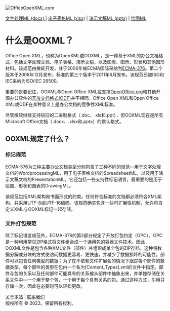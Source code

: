 ![OfficeOpenXML.com](images/ooxmlBanner.png)

[文字处理ML (docx) ](anatomyofOOXML.md) | [电子表格ML (xlsx)](anatomyofOOXML-xlsx.md) | [演示文稿ML (pptx)](anatomyofOOXML-pptx.md) | [绘图ML](drwOverview.md)

# 什么是OOXML？

Office Open XML，也称为OpenXML或OOXML，是一种基于XML的办公文档格式，包括文字处理文档、电子表格、演示文稿，以及图表、图示、形状和其他图形材料。该规范由微软开发，并于2006年被ECMA国际采纳为[ECMA-376](http://www.ecma-international.org/publications/standards/Ecma-376.htm)。第二个版本于2008年12月发布，标准的第三个版本于2011年6月发布。该规范已被ISO和IEC采纳为ISO/IEC 29500。

重要的是要记住，OOXML与Open Office XML或支撑[OpenOffice.org](http://www.openoffice.org/)和其他开源办公软件的[开放文档格式(ODF)](http://www.oasis-open.org/standards)并不相同。Office Open XML和Open Office XML或ODF在某种意义上是办公文档的竞争性XML标准。

尽管微软继续支持较旧的二进制格式（.doc、.xls和.ppt），但OOXML现在是所有Microsoft Office文档（.docx、.xlsx和.pptx）的默认格式。

## OOXML规定了什么？

### 标记规范

ECMA-376为三种主要办公文档类型分别包含了三种不同的规范—用于文字处理文档的WordprocessingML，用于电子表格文档的SpreadsheetML，以及用于演示文稿文档的PresentationML。它还包括一些支持性标记语言，最重要的是用于绘图、形状和图表的DrawingML。

该规范包括XML架构和书面形式的约束。任何符合标准的文档都必须符合XML架构，并采用UTF-8或UTF-16编码。该规范确实包含一些可扩展性机制，允许将自定义XML与OOXML标记一起存储。

### 文件打包规范

除了标记语言规范外，ECMA-376的第2部分规定了开放打包约定（OPC）。OPC是一种利用常见ZIP格式将文件组合成一个通用包的容器文件技术。因此，OOXML文件是包含各种XML文件（部件）并组织成单个包的ZIP存档。这种将数据分解或分块的方式使访问数据更容易、更快速，并减少了数据损坏的可能性。部件可以包含任何类型的数据；为了在不依赖文件扩展名的情况下跟踪每个部件的数据类型，每个部件的类型在包内一个名为[Content_Types].xml的文件中指定。部件与包的关系以及任何部件可能具有的关系被从部件中抽象出来，并单独存储在关系文件中—一个用于整个包，一个用于每个具有关系的包。通过这种方式，引用只存储一次，因此在必要时可以轻松更改。

[关于本站](aboutThisSite.md) | [联系我们](contactUs.md)  
版权所有 © 2023。保留所有权利。
